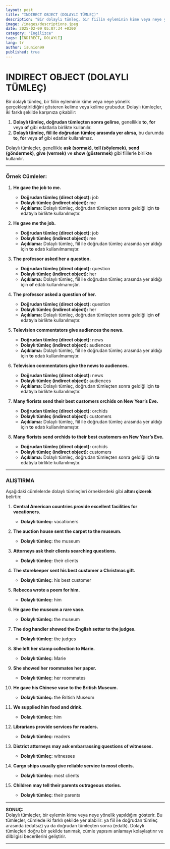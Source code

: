 ```yaml
---
layout: post
title: "INDIRECT OBJECT (DOLAYLI TÜMLEÇ)"
description: "Bir dolaylı tümleç, bir fiilin eyleminin kime veya neye yönelik gerçekleştirildiğini gösteren kelime veya kelime grubudur."
image: /images/descriptions.jpeg
date: 2025-02-09 05:07:34 +0300
category: "İngilizce" 
tags: [INDIRECT, DOLAYLI] 
lang: tr
author: isunion99
published: true
---
```



# **INDIRECT OBJECT (DOLAYLI TÜMLEÇ)**  
Bir dolaylı tümleç, bir fiilin eyleminin kime veya neye yönelik gerçekleştirildiğini gösteren kelime veya kelime grubudur. Dolaylı tümleçler, iki farklı şekilde karşınıza çıkabilir:

1. **Dolaylı tümleç, doğrudan tümleçten sonra gelirse**, genellikle **to**, **for** veya **of** gibi edatlarla birlikte kullanılır.  
2. **Dolaylı tümleç, fiil ile doğrudan tümleç arasında yer alırsa**, bu durumda **to**, **for** veya **of** gibi edatlar kullanılmaz.

Dolaylı tümleçler, genellikle **ask (sormak)**, **tell (söylemek)**, **send (göndermek)**, **give (vermek)** ve **show (göstermek)** gibi fiillerle birlikte kullanılır.

---

### **Örnek Cümleler:**  
1. **He gave the job to me.**  
   - **Doğrudan tümleç (direct object):** job  
   - **Dolaylı tümleç (indirect object):** me  
   - **Açıklama:** Dolaylı tümleç, doğrudan tümleçten sonra geldiği için **to** edatıyla birlikte kullanılmıştır.

2. **He gave me the job.**  
   - **Doğrudan tümleç (direct object):** job  
   - **Dolaylı tümleç (indirect object):** me  
   - **Açıklama:** Dolaylı tümleç, fiil ile doğrudan tümleç arasında yer aldığı için **to** edatı kullanılmamıştır.

3. **The professor asked her a question.**  
   - **Doğrudan tümleç (direct object):** question  
   - **Dolaylı tümleç (indirect object):** her  
   - **Açıklama:** Dolaylı tümleç, fiil ile doğrudan tümleç arasında yer aldığı için **of** edatı kullanılmamıştır.

4. **The professor asked a question of her.**  
   - **Doğrudan tümleç (direct object):** question  
   - **Dolaylı tümleç (indirect object):** her  
   - **Açıklama:** Dolaylı tümleç, doğrudan tümleçten sonra geldiği için **of** edatıyla birlikte kullanılmıştır.

5. **Television commentators give audiences the news.**  
   - **Doğrudan tümleç (direct object):** news  
   - **Dolaylı tümleç (indirect object):** audiences  
   - **Açıklama:** Dolaylı tümleç, fiil ile doğrudan tümleç arasında yer aldığı için **to** edatı kullanılmamıştır.

6. **Television commentators give the news to audiences.**  
   - **Doğrudan tümleç (direct object):** news  
   - **Dolaylı tümleç (indirect object):** audiences  
   - **Açıklama:** Dolaylı tümleç, doğrudan tümleçten sonra geldiği için **to** edatıyla birlikte kullanılmıştır.

7. **Many florists send their best customers orchids on New Year’s Eve.**  
   - **Doğrudan tümleç (direct object):** orchids  
   - **Dolaylı tümleç (indirect object):** customers  
   - **Açıklama:** Dolaylı tümleç, fiil ile doğrudan tümleç arasında yer aldığı için **to** edatı kullanılmamıştır.

8. **Many florists send orchids to their best customers on New Year’s Eve.**  
   - **Doğrudan tümleç (direct object):** orchids  
   - **Dolaylı tümleç (indirect object):** customers  
   - **Açıklama:** Dolaylı tümleç, doğrudan tümleçten sonra geldiği için **to** edatıyla birlikte kullanılmıştır.

---

### **ALIŞTIRMA**  
Aşağıdaki cümlelerde dolaylı tümleçleri örneklerdeki gibi **altını çizerek** belirtin:

1. **Central American countries provide excellent facilities for vacationers.**  
   - **Dolaylı tümleç:** vacationers  

2. **The auction house sent the carpet to the museum.**  
   - **Dolaylı tümleç:** the museum  

3. **Attorneys ask their clients searching questions.**  
   - **Dolaylı tümleç:** their clients  

4. **The storekeeper sent his best customer a Christmas gift.**  
   - **Dolaylı tümleç:** his best customer  

5. **Rebecca wrote a poem for him.**  
   - **Dolaylı tümleç:** him  

6. **He gave the museum a rare vase.**  
   - **Dolaylı tümleç:** the museum  

7. **The dog handler showed the English setter to the judges.**  
   - **Dolaylı tümleç:** the judges  

8. **She left her stamp collection to Marie.**  
   - **Dolaylı tümleç:** Marie  

9. **She showed her roommates her paper.**  
   - **Dolaylı tümleç:** her roommates  

10. **He gave his Chinese vase to the British Museum.**  
    - **Dolaylı tümleç:** the British Museum  

11. **We supplied him food and drink.**  
    - **Dolaylı tümleç:** him  

12. **Librarians provide services for readers.**  
    - **Dolaylı tümleç:** readers  

13. **District attorneys may ask embarrassing questions of witnesses.**  
    - **Dolaylı tümleç:** witnesses  

14. **Cargo ships usually give reliable service to most clients.**  
    - **Dolaylı tümleç:** most clients  

15. **Children may tell their parents outrageous stories.**  
    - **Dolaylı tümleç:** their parents  

---

**SONUÇ:**  
Dolaylı tümleçler, bir eylemin kime veya neye yönelik yapıldığını gösterir. Bu tümleçler, cümlede iki farklı şekilde yer alabilir: ya fiil ile doğrudan tümleç arasında (edatsız) ya da doğrudan tümleçten sonra (edatlı). Dolaylı tümleçleri doğru bir şekilde tanımak, cümle yapısını anlamayı kolaylaştırır ve dilbilgisi becerilerini geliştirir.

---